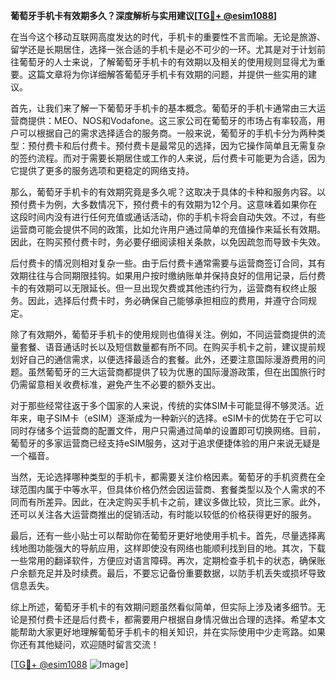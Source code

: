 **葡萄牙手机卡有效期多久？深度解析与实用建议[[TG💪+ @esim1088](https://t.me/s/esim1088)]**

在当今这个移动互联网高度发达的时代，手机卡的重要性不言而喻。无论是旅游、留学还是长期居住，选择一张合适的手机卡是必不可少的一环。尤其是对于计划前往葡萄牙的人士来说，了解葡萄牙手机卡的有效期以及相关的使用规则显得尤为重要。这篇文章将为你详细解答葡萄牙手机卡有效期的问题，并提供一些实用的建议。

首先，让我们来了解一下葡萄牙手机卡的基本概念。葡萄牙的手机卡通常由三大运营商提供：MEO、NOS和Vodafone。这三家公司在葡萄牙的市场占有率较高，用户可以根据自己的需求选择适合的服务商。一般来说，葡萄牙的手机卡分为两种类型：预付费卡和后付费卡。预付费卡是最常见的选择，因为它操作简单且无需复杂的签约流程。而对于需要长期居住或工作的人来说，后付费卡可能更为合适，因为它提供了更多的服务选项和更稳定的网络支持。

那么，葡萄牙手机卡的有效期究竟是多久呢？这取决于具体的卡种和服务内容。以预付费卡为例，大多数情况下，预付费卡的有效期为12个月。这意味着如果你在这段时间内没有进行任何充值或通话活动，你的手机卡将会自动失效。不过，有些运营商可能会提供不同的政策，比如允许用户通过简单的充值操作来延长有效期。因此，在购买预付费卡时，务必要仔细阅读相关条款，以免因疏忽而导致卡失效。

后付费卡的情况则相对复杂一些。由于后付费卡通常需要与运营商签订合同，其有效期往往与合同期限挂钩。如果用户按时缴纳账单并保持良好的信用记录，后付费卡的有效期可以无限延长。但一旦出现欠费或其他违约行为，运营商有权终止服务。因此，选择后付费卡时，务必确保自己能够承担相应的费用，并遵守合同规定。

除了有效期外，葡萄牙手机卡的使用规则也值得关注。例如，不同运营商提供的流量套餐、语音通话时长以及短信数量都有所不同。在购买手机卡之前，建议提前规划好自己的通信需求，以便选择最适合的套餐。此外，还要注意国际漫游费用的问题。虽然葡萄牙的三大运营商都提供了较为优惠的国际漫游政策，但在出国旅行时仍需留意相关收费标准，避免产生不必要的额外支出。

对于那些经常往返于多个国家的人来说，传统的实体SIM卡可能显得不够灵活。近年来，电子SIM卡（eSIM）逐渐成为一种新兴的选择。eSIM卡的优势在于它可以同时存储多个运营商的配置文件，用户只需通过简单的设置即可切换网络。目前，葡萄牙的多家运营商已经支持eSIM服务，这对于追求便捷体验的用户来说无疑是一个福音。

当然，无论选择哪种类型的手机卡，都需要关注价格因素。葡萄牙的手机资费在全球范围内属于中等水平，但具体价格仍然会因运营商、套餐类型以及个人需求的不同而有所差异。因此，在决定购买手机卡之前，建议多做比较，货比三家。此外，还可以关注各大运营商推出的促销活动，有时能以较低的价格获得更好的服务。

最后，还有一些小贴士可以帮助你在葡萄牙更好地使用手机卡。首先，尽量选择离线地图功能强大的导航应用，这样即使没有网络也能顺利找到目的地。其次，下载一些常用的翻译软件，方便应对语言障碍。再次，定期检查手机卡的状态，确保账户余额充足并及时续费。最后，不要忘记备份重要数据，以防手机丢失或损坏导致信息丢失。

综上所述，葡萄牙手机卡的有效期问题虽然看似简单，但实际上涉及诸多细节。无论是预付费卡还是后付费卡，都需要用户根据自身情况做出合理的选择。希望本文能帮助大家更好地理解葡萄牙手机卡的相关知识，并在实际使用中少走弯路。如果你还有其他疑问，欢迎随时留言交流！

[[TG💪+ @esim1088](https://t.me/s/esim1088) ![Image](https://i.postimg.cc/4NQfJmqS/Snipaste-2025-05-13-00-14-12.png)]